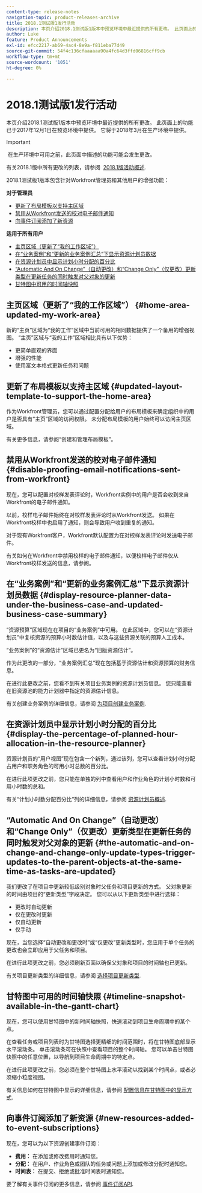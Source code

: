 ```yaml
---
content-type: release-notes
navigation-topic: product-releases-archive
title: 2018.1测试版1发行活动
description: 本页介绍2018.1测试版1版本中预览环境中最近提供的所有更改。 此页面上的功能已于2017年12月1日在预览环境中提供。 它将于2018年3月在生产环境中提供。
author: Luke
feature: Product Announcements
exl-id: efcc2217-ab69-4ac4-8e9a-f811eba77d49
source-git-commit: 54f4c136cfaaaaaa90a4fc64d3ffd06816cff9cb
workflow-type: tm+mt
source-wordcount: '1051'
ht-degree: 0%

---
```


# 2018.1测试版1发行活动

本页介绍2018.1测试版1版本中预览环境中最近提供的所有更改。 此页面上的功能已于2017年12月1日在预览环境中提供。 它将于2018年3月在生产环境中提供。

>[!IMPORTANT]
>
> 在生产环境中可用之前，此页面中描述的功能可能会发生更改。

有关2018.1版中所有更改的列表，请参阅  [2018.1版活动概述](../../../../product-announcements/product-releases/quarterly-release-archive/2018.1-release-activity/2018.1-release-activity-overview.md).

2018.1测试版1版本包含针对Workfront管理员和其他用户的增强功能：

**对于管理员**

* [更新了布局模板以支持主区域](#updated-layout-template-to-support-the-home-area)
* [禁用从Workfront发送的校对电子邮件通知](#disable-proofing-email-notifications-sent-from-workfront)
* [向事件订阅添加了新资源](#new-resources-added-to-event-subscriptions)

**适用于所有用户**

* [主页区域（更新了“我的工作区域”）](#home-area-updated-my-work-area)
* [在“业务案例”和“更新的业务案例汇总”下显示资源计划员数据](#display-resource-planner-data-under-the-business-case-and-updated-business-case-summary)
* [在资源计划员中显示计划小时分配的百分比](#display-the-percentage-of-planned-hour-allocation-in-the-resource-planner)
* [“Automatic And On Change”（自动更改）和“Change Only”（仅更改）更新类型在更新任务的同时触发对父对象的更新](#the-automatic-and-on-change-and-change-only-update-types-trigger-updates-to-the-parent-objects-at-the-same-time-as-tasks-are-updated)
* [甘特图中可用的时间轴快照](#timeline-snapshot-available-in-the-gantt-chart)

## 主页区域（更新了“我的工作区域”） {#home-area-updated-my-work-area}

新的“主页”区域为“我的工作”区域中当前可用的相同数据提供了一个备用的增强视图。 “主页”区域与“我的工作”区域相比具有以下优势：

* 更简单直观的界面
* 增强的性能
* 使用富文本格式更新任务和问题

## 更新了布局模板以支持主区域 {#updated-layout-template-to-support-the-home-area}

作为Workfront管理员，您可以通过配置分配给用户的布局模板来确定组织中的用户是否具有“主页”区域的访问权限。 未分配布局模板的用户始终可以访问主页区域。

有关更多信息，请参阅“创建和管理布局模板”。

## 禁用从Workfront发送的校对电子邮件通知 {#disable-proofing-email-notifications-sent-from-workfront}

现在，您可以配置对校样发表评论时，Workfront实例中的用户是否会收到来自Workfront的电子邮件通知。

以前，校样电子邮件始终在对校样发表评论时从Workfront发送。 如果在Workfront校样中也启用了通知，则会导致用户收到重复的通知。 

对于现有Workfront客户，Workfront默认配置为在对校样发表评论时发送电子邮件。

有关如何在Workfront中禁用校样的电子邮件通知，以便校样电子邮件仅从Workfront校样发送的信息，请参阅。  

## 在“业务案例”和“更新的业务案例汇总”下显示资源计划员数据 {#display-resource-planner-data-under-the-business-case-and-updated-business-case-summary}

“资源预算”区域现在在项目的“业务案例”中可用。 在此区域中，您可以在“资源计划员”中复核资源的预算小时数估计值，以及与这些资源关联的预算人工成本。

“业务案例”的“资源估计”区域已更名为“旧版资源估计”。

作为此更改的一部分，“业务案例汇总”现在包括基于资源估计和资源预算的财务信息。

在进行此更改之前，您看不到有关项目业务案例的资源计划员信息。 您只能查看在旧资源池的能力计划器中指定的资源估计信息。

有关创建业务案例的详细信息，请参阅 [为项目创建业务案例](../../../../manage-work/projects/define-a-business-case/create-business-case.md).

## 在资源计划员中显示计划小时分配的百分比 {#display-the-percentage-of-planned-hour-allocation-in-the-resource-planner}

资源计划员的“用户视图”现在包含一个新列，通过该列，您可以查看计划小时分配占用户和职务角色的可用小时总数的百分比。

在进行此项更改之前，您只能在单独的列中查看用户和作业角色的计划小时数和可用小时数的总和。

有关“计划小时数分配百分比”列的详细信息，请参阅 [资源计划员概述](../../../../resource-mgmt/resource-planning/get-started-resource-planner.md).

## “Automatic And On Change”（自动更改）和“Change Only”（仅更改）更新类型在更新任务的同时触发对父对象的更新 {#the-automatic-and-on-change-and-change-only-update-types-trigger-updates-to-the-parent-objects-at-the-same-time-as-tasks-are-updated}

我们更改了在项目中更新较低级别对象时父任务和项目更新的方式。 父对象更新的时间由项目的“更新类型”字段决定。 您可以从以下更新类型中进行选择：

* 更改时自动更新
* 仅在更改时更新
* 仅自动更新
* 仅手动

现在，当您选择“自动更改和更改时”或“仅更改”更新类型时，您应用于单个任务的更改也会立即应用于父任务和项目。

在进行此项更改之前，您必须刷新页面以确保父对象和项目的时间轴也已更新。

有关项目更新类型的详细信息，请参阅 [选择项目更新类型](../../../../manage-work/projects/manage-projects/select-project-update-type.md).

## 甘特图中可用的时间轴快照 {#timeline-snapshot-available-in-the-gantt-chart}

现在，您可以使用甘特图中的新时间轴快照，快速滚动到项目生命周期中的某个点。

在查看任务或项目列表时为甘特图选择更精细的时间范围时，将在甘特图底部显示水平滚动条。 单击滚动条可在快照中查看项目的整个时间轴。 您可以单击甘特图快照中的任意位置，以导航到项目生命周期中的特定点。

在进行此项更改之前，您必须在整个甘特图上水平滚动以找到某个时间点，或者必须缩小粒度视图。

有关信息如何在甘特图中显示的详细信息，请参阅 [配置信息在甘特图中的显示方式](../../../../manage-work/gantt-chart/use-the-gantt-chart/configure-info-on-gantt-chart.md).

## 向事件订阅添加了新资源 {#new-resources-added-to-event-subscriptions}

现在，您可以为以下资源创建事件订阅：

* **费用：** 在添加或修改费用时通知您。
* **分配：** 在用户、作业角色或团队的任务或问题上添加或修改分配时通知您。
* **时间表：** 在提交、拒绝或批准时间表时通知您。

要了解有关事件订阅的更多信息，请参阅 [事件订阅API](../../../../wf-api/general/event-subs-api.md).
